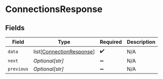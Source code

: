 # ConnectionsResponse


## Fields

| Field                                                                 | Type                                                                  | Required                                                              | Description                                                           |
| --------------------------------------------------------------------- | --------------------------------------------------------------------- | --------------------------------------------------------------------- | --------------------------------------------------------------------- |
| `data`                                                                | list[[ConnectionResponse](../../models/shared/connectionresponse.md)] | :heavy_check_mark:                                                    | N/A                                                                   |
| `next`                                                                | *Optional[str]*                                                       | :heavy_minus_sign:                                                    | N/A                                                                   |
| `previous`                                                            | *Optional[str]*                                                       | :heavy_minus_sign:                                                    | N/A                                                                   |